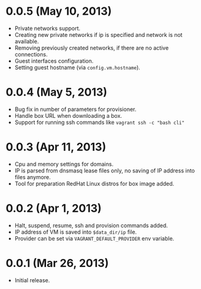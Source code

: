 # 0.0.5 (May 10, 2013)

* Private networks support.
* Creating new private networks if ip is specified and network is not
  available.
* Removing previously created networks, if there are no active connections.
* Guest interfaces configuration.
* Setting guest hostname (via `config.vm.hostname`).

# 0.0.4 (May 5, 2013)

* Bug fix in number of parameters for provisioner.
* Handle box URL when downloading a box.
* Support for running ssh commands like `vagrant ssh -c "bash cli"`

# 0.0.3 (Apr 11, 2013)

* Cpu and memory settings for domains.
* IP is parsed from dnsmasq lease files only, no saving of IP address into
  files anymore.
* Tool for preparation RedHat Linux distros for box image added.

# 0.0.2 (Apr 1, 2013)

* Halt, suspend, resume, ssh and provision commands added.
* IP address of VM is saved into `$data_dir/ip` file.
* Provider can be set via `VAGRANT_DEFAULT_PROVIDER` env variable.

# 0.0.1 (Mar 26, 2013)

* Initial release.
